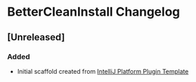<!-- Keep a Changelog guide -> https://keepachangelog.com -->

# BetterCleanInstall Changelog

## [Unreleased]
### Added
- Initial scaffold created from [IntelliJ Platform Plugin Template](https://github.com/JetBrains/intellij-platform-plugin-template)

